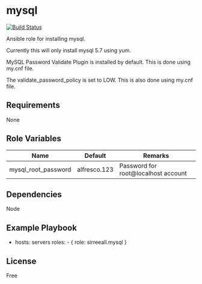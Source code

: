 mysql
=========

[![Build Status](https://travis-ci.org/sirReeall/mysql.svg?branch=master)](https://travis-ci.org/sirReeall/mysql)

Ansible role for installing mysql.

Currently this will only install mysql 5.7 using yum.

MySQL Password Validate Plugin is installed by default. This is done using my.cnf file.

The validate_password_policy is set to LOW. This is also done using my.cnf file.

Requirements
------------

None

Role Variables
--------------

| Name | Default | Remarks |
| --- | --- | --- |
| mysql_root_password | alfresco.123 | Password for root@localhost account |

Dependencies
------------

Node

Example Playbook
----------------

- hosts: servers
  roles:
      - { role: sirreeall.mysql }

License
-------

Free
